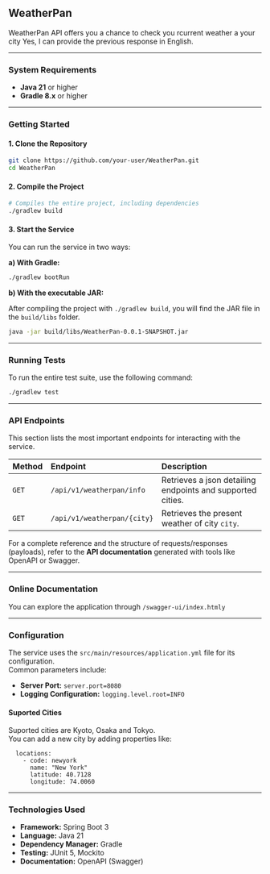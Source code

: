 ## WeatherPan

WeatherPan API offers you a chance to check you rcurrent weather a your city
Yes, I can provide the previous response in English.

---

### System Requirements

* **Java 21** or higher
* **Gradle 8.x** or higher

-----

###  Getting Started

#### 1. Clone the Repository

```bash
git clone https://github.com/your-user/WeatherPan.git
cd WeatherPan
```

#### 2. Compile the Project

```bash
# Compiles the entire project, including dependencies
./gradlew build
```

#### 3. Start the Service

You can run the service in two ways:

**a) With Gradle:**

```bash
./gradlew bootRun
```

**b) With the executable JAR:**

After compiling the project with `./gradlew build`, you will find the JAR file in the `build/libs` folder.

```bash
java -jar build/libs/WeatherPan-0.0.1-SNAPSHOT.jar
```

-----

### Running Tests

To run the entire test suite, use the following command:

```bash
./gradlew test
```

-----

### API Endpoints

This section lists the most important endpoints for interacting with the service.

| **Method** | **Endpoint**              | **Description**                                                     |
|:---|:--------------------------|:--------------------------------------------------------------------|
| `GET` | `/api/v1/weatherpan/info` | Retrieves a json detailing endpoints and supported cities.          |
| `GET` | `/api/v1/weatherpan/{city}`          | Retrieves the present weather of city `city`. |

For a complete reference and the structure of requests/responses (payloads), refer to the **API documentation** generated with tools like OpenAPI or Swagger.

-----

### Online Documentation

You can explore the application through
`/swagger-ui/index.htmly`

-----

### Configuration

The service uses the `src/main/resources/application.yml` file for its configuration.  
Common parameters include:

* **Server Port:** `server.port=8080`
* **Logging Configuration:** `logging.level.root=INFO`

#### Suported Cities

Suported cities are Kyoto, Osaka and Tokyo.  
You can add a new city by adding properties like:

```properties
  locations:
    - code: newyork
      name: "New York"
      latitude: 40.7128
      longitude: 74.0060
```

-----

### Technologies Used

* **Framework:** Spring Boot 3
* **Language:** Java 21
* **Dependency Manager:** Gradle
* **Testing:** JUnit 5, Mockito
* **Documentation:** OpenAPI (Swagger)